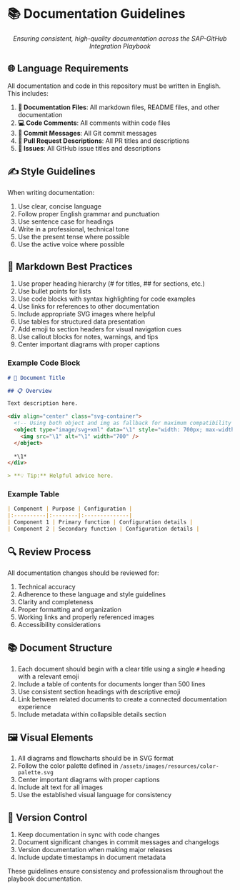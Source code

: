 # 📚 Documentation Guidelines

<div align="center">
  
  *Ensuring consistent, high-quality documentation across the SAP-GitHub Integration Playbook*
</div>

## 🌐 Language Requirements

All documentation and code in this repository must be written in English. This includes:

1. **📄 Documentation Files**: All markdown files, README files, and other documentation
2. **💻 Code Comments**: All comments within code files
3. **🔄 Commit Messages**: All Git commit messages
4. **🔀 Pull Request Descriptions**: All PR titles and descriptions
5. **🐞 Issues**: All GitHub issue titles and descriptions

## ✍️ Style Guidelines

When writing documentation:

1. Use clear, concise language
2. Follow proper English grammar and punctuation
3. Use sentence case for headings
4. Write in a professional, technical tone
5. Use the present tense where possible
6. Use the active voice where possible

## 📝 Markdown Best Practices

1. Use proper heading hierarchy (# for titles, ## for sections, etc.)
2. Use bullet points for lists
3. Use code blocks with syntax highlighting for code examples
4. Use links for references to other documentation
5. Include appropriate SVG images where helpful
6. Use tables for structured data presentation
7. Add emoji to section headers for visual navigation cues
8. Use callout blocks for notes, warnings, and tips
9. Center important diagrams with proper captions

### Example Code Block

```markdown
# 📄 Document Title

## 📋 Overview

Text description here.

<div align="center" class="svg-container">
  <!-- Using both object and img as fallback for maximum compatibility -->
  <object type="image/svg+xml" data="\1" style="width: 700px; max-width: 100%;" aria-label="\1">
    <img src="\1" alt="\1" width="700" />
  </object>
  
  *\1*
</div>

> **💡 Tip:** Helpful advice here.
```

### Example Table

```markdown
| Component | Purpose | Configuration |
|:----------|:--------|:--------------|
| Component 1 | Primary function | Configuration details |
| Component 2 | Secondary function | Configuration details |
```

## 🔍 Review Process

All documentation changes should be reviewed for:

1. Technical accuracy
2. Adherence to these language and style guidelines
3. Clarity and completeness
4. Proper formatting and organization
5. Working links and properly referenced images
6. Accessibility considerations

## 📚 Document Structure

1. Each document should begin with a clear title using a single `#` heading with a relevant emoji
2. Include a table of contents for documents longer than 500 lines
3. Use consistent section headings with descriptive emoji
4. Link between related documents to create a connected documentation experience
5. Include metadata within collapsible details section

## 🖼️ Visual Elements

1. All diagrams and flowcharts should be in SVG format
2. Follow the color palette defined in `/assets/images/resources/color-palette.svg`
3. Center important diagrams with proper captions
4. Include alt text for all images
5. Use the established visual language for consistency

## 🔄 Version Control

1. Keep documentation in sync with code changes
2. Document significant changes in commit messages and changelogs
3. Version documentation when making major releases
4. Include update timestamps in document metadata

These guidelines ensure consistency and professionalism throughout the playbook documentation.
